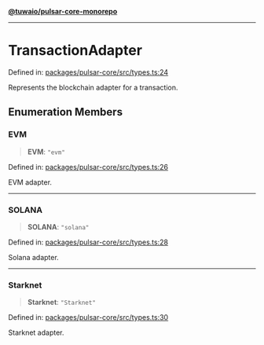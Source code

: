 [**@tuwaio/pulsar-core-monorepo**](../../../README.md)

***

# TransactionAdapter

Defined in: [packages/pulsar-core/src/types.ts:24](https://github.com/TuwaIO/pulsar-core/blob/07198153161fb7ab8490c2e80caac344eea77477/packages/pulsar-core/src/types.ts#L24)

Represents the blockchain adapter for a transaction.

## Enumeration Members

### EVM

> **EVM**: `"evm"`

Defined in: [packages/pulsar-core/src/types.ts:26](https://github.com/TuwaIO/pulsar-core/blob/07198153161fb7ab8490c2e80caac344eea77477/packages/pulsar-core/src/types.ts#L26)

EVM adapter.

***

### SOLANA

> **SOLANA**: `"solana"`

Defined in: [packages/pulsar-core/src/types.ts:28](https://github.com/TuwaIO/pulsar-core/blob/07198153161fb7ab8490c2e80caac344eea77477/packages/pulsar-core/src/types.ts#L28)

Solana adapter.

***

### Starknet

> **Starknet**: `"Starknet"`

Defined in: [packages/pulsar-core/src/types.ts:30](https://github.com/TuwaIO/pulsar-core/blob/07198153161fb7ab8490c2e80caac344eea77477/packages/pulsar-core/src/types.ts#L30)

Starknet adapter.
